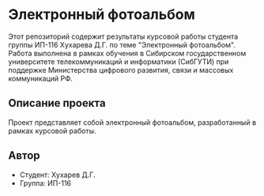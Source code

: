 # Электронный фотоальбом

Этот репозиторий содержит результаты курсовой работы студента группы ИП-116 Хухарева Д.Г. по теме "Электронный фотоальбом". Работа выполнена в рамках обучения в Сибирском государственном университете телекоммуникаций и информатики (СибГУТИ) при поддержке Министерства цифрового развития, связи и массовых коммуникаций РФ.

## Описание проекта

Проект представляет собой электронный фотоальбом, разработанный в рамках курсовой работы. 

## Автор

- Студент: Хухарев Д.Г.
- Группа: ИП-116
